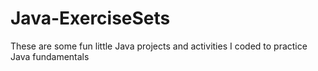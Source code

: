 # Java-ExerciseSets

These are some fun little Java projects and activities I coded to practice Java fundamentals
